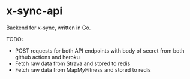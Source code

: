 # x-sync-api
Backend for x-sync, written in Go.

TODO: 
- POST requests for both API endpoints with body of secret from both github actions and heroku
- Fetch raw data from Strava and stored to redis
- Fetch raw data from MapMyFitness and stored to redis

